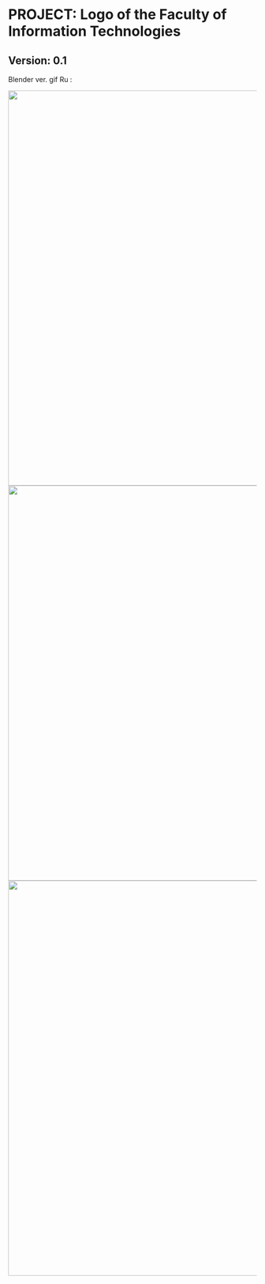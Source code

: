 <!DOCTYPT html>
<html>
  <head>
  </head>

  <body>
    <h1>PROJECT: Logo of the Faculty of Information Technologies</h1>
    <h2>Version: 0.1 </h2>
    <p>Blender ver. gif Ru :</p>
    <div>
      <img src="https://github.com/user-attachments/assets/e6d0e3dc-7b4c-4f7f-9b97-f688bdf1a5cc" width=800>
      <img src="https://github.com/user-attachments/assets/95601847-d22c-427c-99ca-953c56228d16" width=800>
      <img src="https://github.com/user-attachments/assets/6664b346-2bb6-4761-8c67-1a78a71a5168" width=800>
    </div>
  </body>
  
</html>

<!--
![Ru](https://github.com/user-attachments/assets/e6d0e3dc-7b4c-4f7f-9b97-f688bdf1a5cc)
![ru](https://github.com/user-attachments/assets/95601847-d22c-427c-99ca-953c56228d16)
![NVGU_RU](https://github.com/user-attachments/assets/6664b346-2bb6-4761-8c67-1a78a71a5168)

-->
